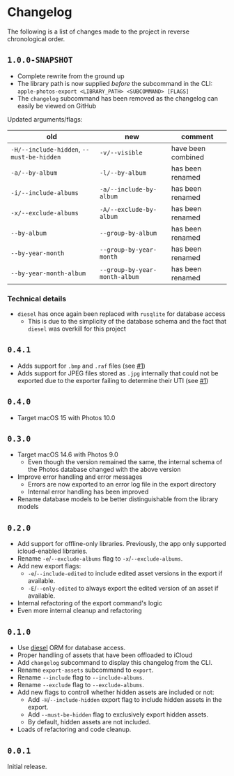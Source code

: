 # Changelog

The following is a list of changes made to the project in reverse chronological order.

## `1.0.0-SNAPSHOT`

- Complete rewrite from the ground up
- The library path is now supplied _before_ the subcommand in the CLI: 
`apple-photos-export <LIBRARY_PATH> <SUBCOMMAND> [FLAGS]`
- The `changelog` subcommand has been removed as the changelog can easily be viewed on GitHub

Updated arguments/flags:

| old                                       | new                           | comment            |
|-------------------------------------------|-------------------------------|--------------------|
| `-H/--include-hidden`, `--must-be-hidden` | `-v/--visible`                | have been combined |
| `-a/--by-album`                           | `-l/--by-album`               | has been renamed   |
| `-i/--include-albums`                     | `-a/--include-by-album`       | has been renamed   |
| `-x/--exclude-albums`                     | `-A/--exclude-by-album`       | has been renamed   |
| `--by-album`                              | `--group-by-album`            | has been renamed   |
| `--by-year-month`                         | `--group-by-year-month`       | has been renamed   |
| `--by-year-month-album`                   | `--group-by-year-month-album` | has been renamed   |

### Technical details

- `diesel` has once again been replaced with `rusqlite` for database access
  - This is due to the simplicity of the database schema and the fact that `diesel` was overkill for this project

## `0.4.1`

- Adds support for `.bmp` and `.raf` files (see [#1](https://github.com/haukesomm/apple-photos-export/issues/1))
- Adds support for JPEG files stored as `.jpg` internally that could not be exported due to the exporter failing to
  determine their UTI (see [#1](https://github.com/haukesomm/apple-photos-export/issues/1))

## `0.4.0`

- Target macOS 15 with Photos 10.0

## `0.3.0`

- Target macOS 14.6 with Photos 9.0
  - Even though the version remained the same, the internal schema of the Photos database changed with the above 
    version
- Improve error handling and error messages
  - Errors are now exported to an error log file in the export directory
  - Internal error handling has been improved
- Rename database models to be better distinguishable from the library models

## `0.2.0`

- Add support for offline-only libraries. Previously, the app only supported icloud-enabled libraries.
- Rename `-e`/`--exclude-albums` flag to `-x`/`--exclude-albums`.
- Add new export flags:
    - `-e`/`--include-edited` to include edited asset versions in the export if available.
    - `-E`/`--only-edited` to always export the edited version of an asset if available.
- Internal refactoring of the export command's logic
- Even more internal cleanup and refactoring

## `0.1.0`

- Use [diesel](https://diesel.rs) ORM for database access.
- Proper handling of assets that have been offloaded to iCloud
- Add `changelog` subcommand to display this changelog from the CLI.
- Rename `export-assets` subcommand to `export`.
- Rename `--include` flag to `--include-albums`.
- Rename `--exclude` flag to `--exclude-albums`.
- Add new flags to controll whether hidden assets are included or not:
  - Add `-H`/`--include-hidden` export flag to include hidden assets in the export.
  - Add `--must-be-hidden` flag to exclusively export hidden assets.
  - By default, hidden assets are not included.
- Loads of refactoring and code cleanup.

## `0.0.1`

Initial release.
